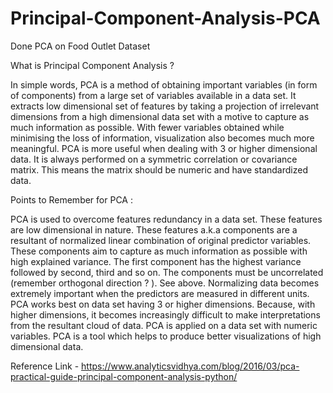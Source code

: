 # Principal-Component-Analysis-PCA
Done PCA on Food Outlet Dataset

What is Principal Component Analysis ?

In simple words, PCA is a method of obtaining important variables (in form of components) from a large set of variables available in a data set. It extracts low dimensional set of features by taking a projection of irrelevant dimensions from a high dimensional data set with a motive to capture as much information as possible. With fewer variables obtained while minimising the loss of information, visualization also becomes much more meaningful. PCA is more useful when dealing with 3 or higher dimensional data.
It is always performed on a symmetric correlation or covariance matrix. This means the matrix should be numeric and have standardized data.


Points to Remember for PCA :

PCA is used to overcome features redundancy in a data set.
These features are low dimensional in nature.
These features a.k.a components are a resultant of normalized linear combination of original predictor variables.
These components aim to capture as much information as possible with high explained variance.
The first component has the highest variance followed by second, third and so on.
The components must be uncorrelated (remember orthogonal direction ? ). See above.
Normalizing data becomes extremely important when the predictors are measured in different units.
PCA works best on data set having 3 or higher dimensions. Because, with higher dimensions, it becomes increasingly difficult to make interpretations from the resultant cloud of data.
PCA is applied on a data set with numeric variables.
PCA is a tool which helps to produce better visualizations of high dimensional data.

Reference Link -
https://www.analyticsvidhya.com/blog/2016/03/pca-practical-guide-principal-component-analysis-python/
